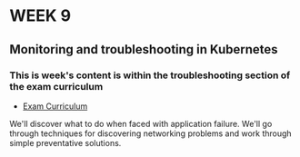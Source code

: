 # WEEK 9

## Monitoring and troubleshooting in Kubernetes

### This is week's content is within the troubleshooting section of the exam curriculum
- [Exam Curriculum](https://github.com/cncf/curriculum/blob/master/CKA_Curriculum_v1.24.pdf)

We'll discover what to do when faced with application failure. We'll go through techniques for discovering networking problems and work through simple preventative solutions.